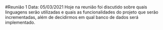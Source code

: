#Reunião 1
Data: 05/03/2021
Hoje na reunião foi discutido sobre quais linguagens serão utilizadas e quais as funcionalidades do projeto que serão incrementadas, além de decidirmos em qual banco de dados será implementado.